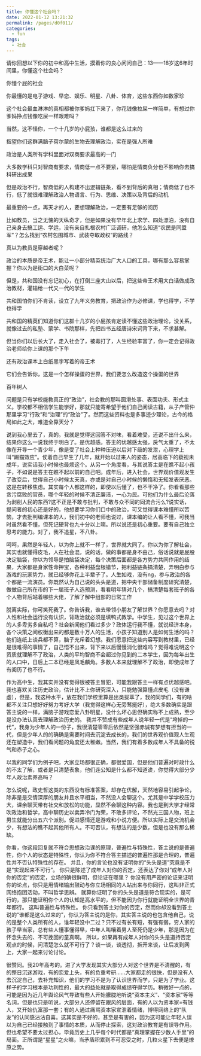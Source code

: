 ```yaml
---
title: 你懂这个社会吗？
date: 2022-01-12 13:21:32
permalink: /pages/d0f011/
categories:
  - fun
tags:
  - 社会
---
```



请你回想以下你的初中和高中生活，摸着你的良心问问自己：13——18岁这6年时间里，你懂这个社会吗？

你懂个屁的社会

你最懂的是电子游戏、早恋、娱乐、明星、八卦、体育，这些东西你如数家珍

这个社会最血淋淋的真相都被你爹妈扛下来了，你花钱像拉屎一样简单，有想过你爹妈挣点钱像吃屎一样艰难吗？

当然，这不怪你，一个十几岁的小屁孩，谁都是这么过来的

指望你们这群满脑子荷尔蒙的生物去理解政治，实在是强人所难

政治是人类所有学科里面对双商要求最高的一门

大多数学科只对智商有要求，情商低一点不要紧，哪怕是情商负分也不影响你去搞科研出成果

但是政治不行，智商低的人构建不出逻辑链条，看不到背后的真相；情商低了也不行，低了就很难理解政治人物语言、行为、思维、决策以及背后的动机

最重要的一点，再天才的人，要想理解政治，一定要有足够的阅历

比如教员，当之无愧的天纵奇才，但是如果没有早年北上求学、四处漂泊，没有自己亲身去搞工运、学运，没有亲自扎根农村广泛调研，他怎么知道“农民是同盟军”？怎么找到“农村包围城市、武装夺取政权”的路线？

真以为教员是穿越者呢？

政治的本质是帝王术，能让一小部分精英统治广大人口的工具，哪有那么容易掌握？你以为是街口的大白菜呢？

但是，共和国没有忘记初心，在打倒三座大山以后，把这些帝王术用大白话做成政治教材，灌输给一代又一代的学生

共和国怕你们不肯读，设立了九年义务教育，把政治作为必修课，学也得学，不学也得学

共和国的精英们知道你们这群十几岁的小屁孩肯定读不懂这些政治理论，没关系，就像过去的私塾、蒙学、书院那样，先把四书五经唐诗宋词背下来，不求甚解。

但当你们以后长大了，走入社会了，被毒打了，人生经验丰富了，你一定会记得政治老师给你上课的那个下午

还有政治课本上白纸黑字写着的帝王术

它们会告诉你，这是一个怎样操蛋的世界，我们要怎么改造这个操蛋的世界



百年树人

问题是只有学校能教真正的“政治”，社会教的那叫圆滑处事、表面功夫、形式主义。学校都不相信学生能学好，那就只能寄希望于他们自己阅读古籍，从子产管仲那里学习“行政”和“治理”的“政治”了。然而这些资料也是多事迹少理论，古今的格局如此之大，难道全靠天分？



说到我心里去了，真的。我就是觉得这回答不对味，看着难受，还说不出什么来，结果你这么一说我终于明白了。是优越感。答主的优越感太强，戾气太重了，不太像在开导一个青少年，像是受了社会上种种压迫以后对下级的发泄，心理学上叫“踢猫效应”。仗着自己早生了几年，就开始以过来人的姿态，居高临下的藐视未成年，说实话我小时候也最烦这个。从另一个角度看，与其说答主是在瞧不起小孩子，不如说是答主在瞧不起以前的自己吧。成年后，进入社会，世界观价值观发生了改变后，觉得自己小时候太天真，亦或是对自己小时候的懒惰和无知发表厌恶。这是在转移焦虑。其实每个人都这样的，即使以后懂了，也不干净了。你看看那些贪污腐败的官员，哪个年轻的时候不清正廉洁，一心为民。可他们为什么最后沦落为剥削人民的东西?这不正是不敢与批判，不敢与众不同的同流合污么?说实话，提问者的初心还是好的，他想要学习你们口中的政治，可又觉得课本难懂所以苦恼，才去批判编课本的人，我们初中的老师也说过，课本编的让人看不懂，可我当时虽然看不懂，但死记硬背也九十分以上嘛。所以说还是初心重要。要有自己独立思考的能力。对了，我不追星，不八卦。



呵呵，果然是年轻人，以为你上就不一样了，世界就大同了。你以为你了解社会，其实也就懂得皮毛，人在社会混，说的话，做的事都是身不由己，俗话说就是屁股决定脑袋，你以为领导是拍脑袋决定，每个决策后面都是各方势力共同作用的结果，大家都是身家性命押宝，各种利益盘根错节，把利益链条搞清楚，弄明白参与游戏的玩家势力，就已经够你花上半辈子了。人生如戏，没有ng，参与政治的各个都是一流演员。你既然认为自己说的头头是道，把中央干部储备制度研究清楚，做做自己所在市的下一届班子人选预测，看看明年猜对几个，搞清楚每套班子的各个人物背后站着哪些大佬，了解了解中组部的日常工作

脱离实际，你可笑死我了。你告诉我，谁去带领小朋友了解世界？你愿意去吗？对人性和社会运行没有认识，背政治就必须是填鸭式教学。中学生，见过这个世界上的人多卑劣多自私吗？社会新闻他们看过多少？政体运行我不懂，就说经济本身，各个决策之间权衡出来的都是数十万人的生活，小孩子知道别人是如何生活的吗？他们连纸上谈兵都不算，脑子充斥着幻想。我们愿意把这些内容写到教材里，已经是很难得的事情了，自己悟不出来，背下来以后慢慢消化很难吗？觉得难说明这个资质就理解不了政治，人类的平均智商不会超过你见到的二本学生，因为每年出生的人口中，日后上二本已经是凤毛麟角。多数人本来就理解不了政治，即使成年了有阅历了也不行。

作为高中生，我其实并没有觉得很被答主冒犯，可能我跟答主一样有点优越感吧。
我也喜欢关注历史政治，估计比不上你研究深入，只能勉强算懂点皮毛（没有谦虚），但是，我这种水平，放在我们学校里算是出类拔萃了，我的同学们，有的啥都不关注只想好好努力考好大学（我觉得这样心无旁骛挺好），绝大多数确实是跟答主说的一样，满脑子游戏恋爱八卦明星，没什么坏心思但确实称不上成熟，至少是没办法认真去理解政治历史的。
我并不赞成有些成年人说年轻一代是“垮掉的一代”，我身为少年人的一份子，我很清楚零零后依然是坚强赤诚有梦想有担当的一代，但是少年人的的确确是需要时间去沉淀去成长的，我们的世界观价值观人生观还在塑造中，我们看问题的角度还太稚嫩。当然，我们有着多数成年人不具备的锐气和赤子之心。

以我的同学们为例子吧，大家立场都很正确，都很爱国，但是他们普遍对时政什么的不太了解，或者是只清楚表象，他们连公知是什么都不知道诶，你觉得大部分少年人政治素养高吗？

怎么说呢，政史哲这类的东西没有标准答案，却存在优解，天然地容易引起争论，除非是是交情深厚的朋友并且水平相当，不然没人会聊这个。尤其是中学学校压力大，课余聊天带有社交和放松的功能，显然不会聊这种内容。我也是到大学才经常吹政治和哲学，高中聊历史以卖弄冷门为荣，不敢多评论，不然光三国人物，班上男生就能分出五六个派别。促进感情还是游戏和小说方便。所以实际上是交流机会少，有想法的瞧不起其他所有人。不可否认，有想法的是少数，但是也没有那么稀缺。

你看，你这段回复就不符合思想政治课的原理，普遍性与特殊性，答主说的是普遍性，你个人的状态是特殊性，你认为你不符合答主描述的普遍性那是合理的，普遍性并不否认特殊性的存在。
并且，你的言论也没有证明你的“头头是道”究竟是不是“实现起来不可行”。
你只是陈述了成年人对你的否定，还表达了你对“成年人对你的否定”的否定，立场的确很鲜明，但论证在哪里？
你没有用严密的论证来证明你的论点，你只是用情绪输出鼓动与你立场相同的人站出来与你同行，这叫非正式网络抱团活动，不叫哲学思辨。
就算你证明了你的头头是道是符合现实的，是可行的，那只能证明你个人的认知是高水平的，但不能因为你行就能证明全世界的青年都行。
这叫普遍性与特殊性。
你只看到答主对你的否定，然而你却没看到答主说的“谁都是这么过来的”，你认为答主说的是你，其实答主说的也包含他自己，说的是整个人类所有的人，谁年轻没中二过？只不过有长有短，有强有弱，穷人家的孩子早当家，总有些人懂事懂得早，中年人叫嚷着男人至死仍是少年，那是因为在怀念失去的、不可挽回的童真啊。
所以，如果再有成年人对你的头头是道持否定观点的时候，问清楚怎么就不可行了？谈一谈，谈透彻，拆开来谈，让后发到网上，大家一起来讨论讨论。

很赞同。我20年高考的。进了大学发现其实大部分人对这个世界是不清醒的，有的整日沉迷游戏，有的恋爱上头，有的负重考研……大家都走的很快，但是没有人去沉淀自己，去补充知识，他们的学习不是为了认识世界而学，只是为了学业。这样子的学习根本是功利性的，最大的益处就是取得成绩夺得学历。稍微好一点的，可能是因为近几年舆论风气导致有些人开始朦胧地听说“资本主义”、“资本家”等等名词，但是也只是听说，大部分人还停留在跟风的层面，有的人以为资本家=有钱人，又开始仇富那一套；有的人通过痛骂资本家宣泄着情绪，博得网络上的“队友”的认同感沾沾自喜。这其实是不好的，甚至是有害的，因为这可能让年轻人误以为自己已经接触到了事情的本质，从而停止探索，这对政治教育是有误导作用。
但也希望不要太过担心，毕竟历史上几乎每个时代都是“真理掌握在少数人手里”的局面。正所谓是“星星”之火嘛，当矛盾积累到不可忍受之时，几粒火星下去便是燎原之势。